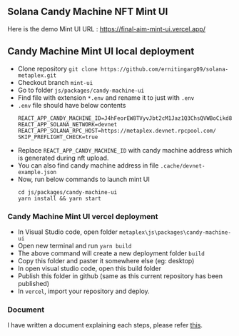 ## Solana Candy Machine NFT Mint UI

Here is the demo Mint UI URL : https://final-aim-mint-ui.vercel.app/

## Candy Machine Mint UI local deployment
- Clone repository `git clone https://github.com/ernitingarg09/solana-metaplex.git`
- Checkout branch `mint-ui`
- Go to folder `js/packages/candy-machine-ui`
- Find file with extension `*.env` and rename it to just with `.env`
- `.env` file should have below contents
  ```env
  REACT_APP_CANDY_MACHINE_ID=J4hFeorEW8TVyvJbt2cM1Jaz1Q3ChsQVWBoCikd8hFoJ
  REACT_APP_SOLANA_NETWORK=devnet
  REACT_APP_SOLANA_RPC_HOST=https://metaplex.devnet.rpcpool.com/
  SKIP_PREFLIGHT_CHECK=true
  ``` 
- Replace `REACT_APP_CANDY_MACHINE_ID` with candy machine address which is generated during nft upload.
- You can also find candy machine address in file `.cache/devnet-example.json`
- Now, run below commands to launch mint UI
  ```
  cd js/packages/candy-machine-ui
  yarn install && yarn start
  ```

### Candy Machine Mint UI vercel deployment
- In Visual Studio code, open folder `metaplex\js\packages\candy-machine-ui`
- Open new terminal and run `yarn build`
- The above command will create a new deployment folder `build`
- Copy this folder and paster it somewhere else (eg: desktop)
- In open visual studio code, open this build folder
- Publish this folder in github (same as this current repository has been published)
- In `vercel`, import your repository and deploy. 

### Document

I have written a document explaining each steps, please refer [this](https://github.com/ernitingarg09/documents/blob/master/solana/metaplex.md).
